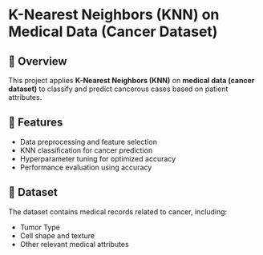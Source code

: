 # K-Nearest Neighbors (KNN) on Medical Data (Cancer Dataset)

## 📌 Overview
This project applies **K-Nearest Neighbors (KNN)** on **medical data (cancer dataset)** to classify and predict cancerous cases based on patient attributes.

## 🚀 Features
- Data preprocessing and feature selection
- KNN classification for cancer prediction
- Hyperparameter tuning for optimized accuracy
- Performance evaluation using accuracy

## 📂 Dataset
The dataset contains medical records related to cancer, including:
- Tumor Type
- Cell shape and texture
- Other relevant medical attributes

